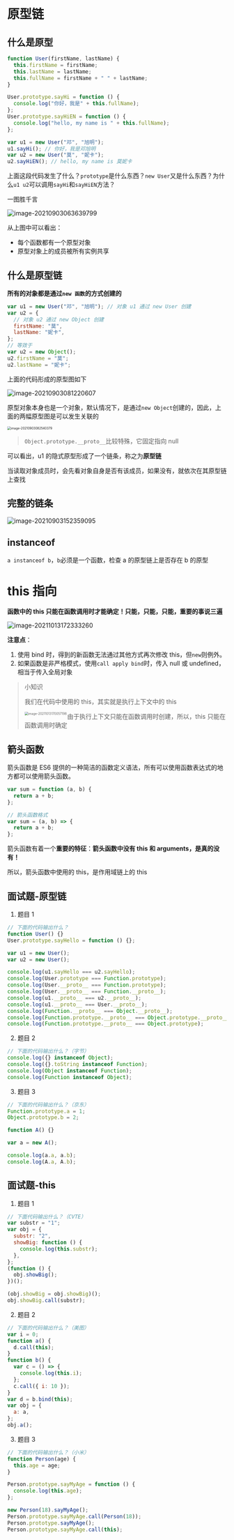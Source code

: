 # 原型链

## 什么是原型

```js
function User(firstName, lastName) {
  this.firstName = firstName;
  this.lastName = lastName;
  this.fullName = firstName + " " + lastName;
}

User.prototype.sayHi = function () {
  console.log("你好，我是" + this.fullName);
};
User.prototype.sayHiEN = function () {
  console.log("hello, my name is " + this.fullName);
};

var u1 = new User("邓", "旭明");
u1.sayHi(); // 你好，我是邓旭明
var u2 = new User("莫", "妮卡");
u2.sayHiEN(); // hello, my name is 莫妮卡
```

上面这段代码发生了什么？`prototype`是什么东西？`new User`又是什么东西？为什么`u1 u2`可以调用`sayHi`和`sayHiEN`方法？

一图胜千言

![image-20210903063639799](https://qwq9527.gitee.io/resource/imgs/20211013170057.png)

从上图中可以看出：

- 每个函数都有一个原型对象
- 原型对象上的成员被所有实例共享

## 什么是原型链

**所有的对象都是通过`new 函数`的方式创建的**

```js
var u1 = new User("邓", "旭明"); // 对象 u1 通过 new User 创建
var u2 = {
  // 对象 u2 通过 new Object 创建
  firstName: "莫",
  lastName: "妮卡",
};
// 等效于
var u2 = new Object();
u2.firstName = "莫";
u2.lastName = "妮卡";
```

上面的代码形成的原型图如下

![image-20210903081220607](https://qwq9527.gitee.io/resource/imgs/20211013170057.png)

原型对象本身也是一个对象，默认情况下，是通过`new Object`创建的，因此，上面的两幅原型图是可以发生关联的

<img src="https://qwq9527.gitee.io/resource/imgs/20211013170057.png" alt="image-20210903082540379" style="zoom:50%;" />

> `Object.prototype.__proto__`比较特殊，它固定指向 null

可以看出，u1 的隐式原型形成了一个链条，称之为**原型链**

当读取对象成员时，会先看对象自身是否有该成员，如果没有，就依次在其原型链上查找

## 完整的链条

![image-20210903152359095](https://qwq9527.gitee.io/resource/imgs/20211013170057.png)

## instanceof

`a instanceof b`，`b`必须是一个函数，检查 a 的原型链上是否存在 b 的原型

# this 指向

**函数中的 this 只能在函数调用时才能确定！只能，只能，只能，重要的事说三遍**

![image-20211013172333260](https://qwq9527.gitee.io/resource/imgs/20211013170057.png)

**注意点**：

1. 使用 bind 时，得到的新函数无法通过其他方式再次修改 this，但`new`则例外。
2. 如果函数是非严格模式，使用`call apply bind`时，传入 null 或 undefined，相当于传入全局对象

> 小知识
>
> 我们在代码中使用的 this，其实就是执行上下文中的 this
>
> <img src="https://qwq9527.gitee.io/resource/imgs/20211013170057.png" alt="image-20211013170057198" style="zoom:50%;" align="left" />
>
> 由于执行上下文只能在函数调用时创建，所以，this 只能在函数调用时确定

## 箭头函数

箭头函数是 ES6 提供的一种简洁的函数定义语法，所有可以使用函数表达式的地方都可以使用箭头函数。

```js
var sum = function (a, b) {
  return a + b;
};

// 箭头函数格式
var sum = (a, b) => {
  return a + b;
};
```

箭头函数有着一个**重要的特征**：**箭头函数中没有 this 和 arguments，是真的没有！**

所以，箭头函数中使用的 this，是作用域链上的 this

## 面试题-原型链

1. 题目 1

```js
// 下面的代码输出什么？
function User() {}
User.prototype.sayHello = function () {};

var u1 = new User();
var u2 = new User();

console.log(u1.sayHello === u2.sayHello);
console.log(User.prototype === Function.prototype);
console.log(User.__proto__ === Function.prototype);
console.log(User.__proto__ === Function.__proto__);
console.log(u1.__proto__ === u2.__proto__);
console.log(u1.__proto__ === User.__proto__);
console.log(Function.__proto__ === Object.__proto__);
console.log(Function.prototype.__proto__ === Object.prototype.__proto__);
console.log(Function.prototype.__proto__ === Object.prototype);
```

2. 题目 2

```js
// 下面的代码输出什么？（字节）
console.log({} instanceof Object);
console.log({}.toString instanceof Function);
console.log(Object instanceof Function);
console.log(Function instanceof Object);
```

3. 题目 3

```js
// 下面的代码输出什么？（京东）
Function.prototype.a = 1;
Object.prototype.b = 2;

function A() {}

var a = new A();

console.log(a.a, a.b);
console.log(A.a, A.b);
```

## 面试题-this

1. 题目 1

```js
// 下面代码输出什么？（CVTE）
var substr = "1";
var obj = {
  substr: "2",
  showBig: function () {
    console.log(this.substr);
  },
};
(function () {
  obj.showBig();
})();

(obj.showBig = obj.showBig)();
obj.showBig.call(substr);
```

2. 题目 2

```js
// 下面的代码输出什么？（美图）
var i = 0;
function a() {
  d.call(this);
}
function b() {
  var c = () => {
    console.log(this.i);
  };
  c.call({ i: 10 });
}
var d = b.bind(this);
var obj = {
  a: a,
};
obj.a();
```

3. 题目 3

```js
// 下面的代码输出什么？（小米）
function Person(age) {
  this.age = age;
}

Person.prototype.sayMyAge = function () {
  console.log(this.age);
};

new Person(18).sayMyAge();
Person.prototype.sayMyAge.call(Person(18));
Person.prototype.sayMyAge();
Person.prototype.sayMyAge.call(this);
```
